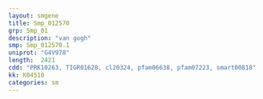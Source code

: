 ```yaml
---
layout: smgene
title: Smp_012570
grp: Smp_01
description: "van gogh"
smp: Smp_012570.1
uniprot: "G4V978"
length:  2421
cdd: "PRK10263, TIGR01628, cl20324, pfam06638, pfam07223, smart00818"
kk: K04510
categories: sm
---
```

